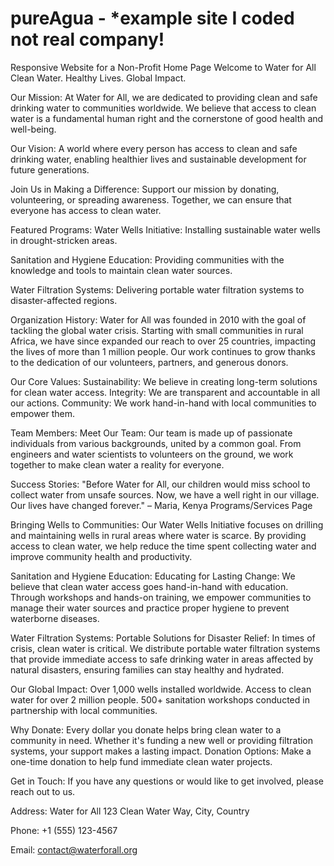 # pureAgua - *example site I coded not real company!
Responsive Website for a Non-Profit 
Home Page
Welcome to Water for All
Clean Water. Healthy Lives. Global Impact.

Our Mission:
At Water for All, we are dedicated to providing clean and safe drinking water to communities worldwide. We believe that access to clean water is a fundamental human right and the cornerstone of good health and well-being.

Our Vision:
A world where every person has access to clean and safe drinking water, enabling healthier lives and sustainable development for future generations.

Join Us in Making a Difference:
Support our mission by donating, volunteering, or spreading awareness. Together, we can ensure that everyone has access to clean water.

Featured Programs:
Water Wells Initiative:
Installing sustainable water wells in drought-stricken areas.

Sanitation and Hygiene Education:
Providing communities with the knowledge and tools to maintain clean water sources.

Water Filtration Systems:
Delivering portable water filtration systems to disaster-affected regions.

Organization History:
Water for All was founded in 2010 with the goal of tackling the global water crisis. Starting with small communities in rural Africa, we have since expanded our reach to over 25 countries, impacting the lives of more than 1 million people. Our work continues to grow thanks to the dedication of our volunteers, partners, and generous donors.

Our Core Values:
Sustainability: We believe in creating long-term solutions for clean water access.
Integrity: We are transparent and accountable in all our actions.
Community: We work hand-in-hand with local communities to empower them.

Team Members:
Meet Our Team:
Our team is made up of passionate individuals from various backgrounds, united by a common goal. From engineers and water scientists to volunteers on the ground, we work together to make clean water a reality for everyone.

Success Stories:
"Before Water for All, our children would miss school to collect water from unsafe sources. Now, we have a well right in our village. Our lives have changed forever." – Maria, Kenya
Programs/Services Page

Bringing Wells to Communities:
Our Water Wells Initiative focuses on drilling and maintaining wells in rural areas where water is scarce. By providing access to clean water, we help reduce the time spent collecting water and improve community health and productivity.

Sanitation and Hygiene Education:
Educating for Lasting Change:
We believe that clean water access goes hand-in-hand with education. Through workshops and hands-on training, we empower communities to manage their water sources and practice proper hygiene to prevent waterborne diseases.

Water Filtration Systems:
Portable Solutions for Disaster Relief:
In times of crisis, clean water is critical. We distribute portable water filtration systems that provide immediate access to safe drinking water in areas affected by natural disasters, ensuring families can stay healthy and hydrated.

Our Global Impact:
Over 1,000 wells installed worldwide.
Access to clean water for over 2 million people.
500+ sanitation workshops conducted in partnership with local communities.

Why Donate:
Every dollar you donate helps bring clean water to a community in need. Whether it's funding a new well or providing filtration systems, your support makes a lasting impact.
Donation Options:
Make a one-time donation to help fund immediate clean water projects.

Get in Touch:
If you have any questions or would like to get involved, please reach out to us.

Address:
Water for All
123 Clean Water Way, City, Country

Phone:
+1 (555) 123-4567

Email:
contact@waterforall.org
